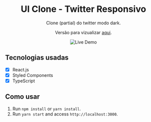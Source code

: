<h1 align="center">
UI Clone - Twitter Responsivo
</h1>

<p align="center">Clone (partial) do twitter modo dark.</p>
<p align="center">Versão para vizualizar <a href="https://felipewsmachado.github.io/CloneTwitterDark/">aqui</a>.</p>

<p align="center">
    <img src="https://media.giphy.com/media/W5O1zX15M4Ay5gOKOI/giphy.gif" alt="Live Demo">
  </a>
</P>

## Tecnologias usadas

- [x] React.js
- [x] Styled Components
- [x] TypeScript

## Como usar

1. Run `npm install` or `yarn install`.<br />
2. Run `yarn start` and access `http://localhost:3000`.<br />
